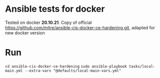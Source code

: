 # Ansible tests for docker

Tested on docker **20.10.21**. 
Copy of official https://github.com/mitre/ansible-cis-docker-ce-hardening.git, adapted for new docker version


# Run

```cd ansible-cis-docker-ce-hardening```
```sudo ansible-playbook tasks/local-main.yml --extra-vars "@defaults/local-main-vars.yml"```


